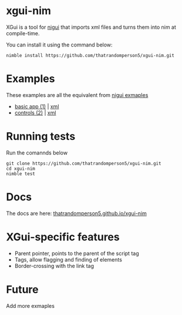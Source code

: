 # xgui-nim
XGui is a tool for [nigui](https://github.com/simonkrauter/NiGui) that imports xml files and turns them into nim at compile-time.

You can install it using the command below:
```
nimble install https://github.com/thatrandomperson5/xgui-nim.git
```
# Examples
These examples are all the equivalent from [nigui exmaples](https://github.com/simonkrauter/NiGui/tree/master/examples)
* [basic app (1)](https://github.com/thatrandomperson5/xgui-nim/blob/main/examples/basic_example.nim) | [xml](https://github.com/thatrandomperson5/xgui-nim/blob/main/examples/xml/basic.xml)
* [controls (2)](https://github.com/thatrandomperson5/xgui-nim/blob/main/examples/full_example.nim) | [xml](https://github.com/thatrandomperson5/xgui-nim/blob/main/examples/xml/full.xml)

# Running tests
Run the comannds below
```
git clone https://github.com/thatrandomperson5/xgui-nim.git
cd xgui-nim
nimble test
```

# Docs
The docs are here: [thatrandomperson5.github.io/xgui-nim](https://thatrandomperson5.github.io/xgui-nim)
# XGui-specific features
* Parent pointer, points to the parent of the script tag
* Tags, allow flagging and finding of elements
* Border-crossing with the link tag
# Future
Add more exmaples
